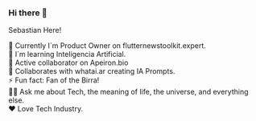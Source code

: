 ### Hi there 👋

Sebastian Here! 

🔭 Currently I´m Product Owner on flutternewstoolkit.expert.  
🌱 I´m learning Inteligencia Artificial.  
🧐 Active collaborator on Apeiron.bio   
🤖 Collaborates with whatai.ar creating IA Prompts.  
⚡ Fun fact: Fan of the Birra!  
👨‍💻 Ask me about Tech, the meaning of life, the universe, and everything else.  
❤️ Love Tech Industry.  



<!--
**slarrauri/slarrauri** is a ✨ _special_ ✨ repository because its `README.md` (this file) appears on your GitHub profile.

Here are some ideas to get you started:

- 👯 I’m looking to collaborate on the development of 
- 😄 Pronouns: He/Him/His/They

TODO: 
  - Add PDF download in CV Section 



-->
